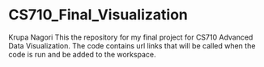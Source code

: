 # CS710_Final_Visualization

Krupa Nagori
This the repository for my final project for CS710 Advanced Data Visualization.
The code contains url links that will be called when the code is run and be added to the workspace.

